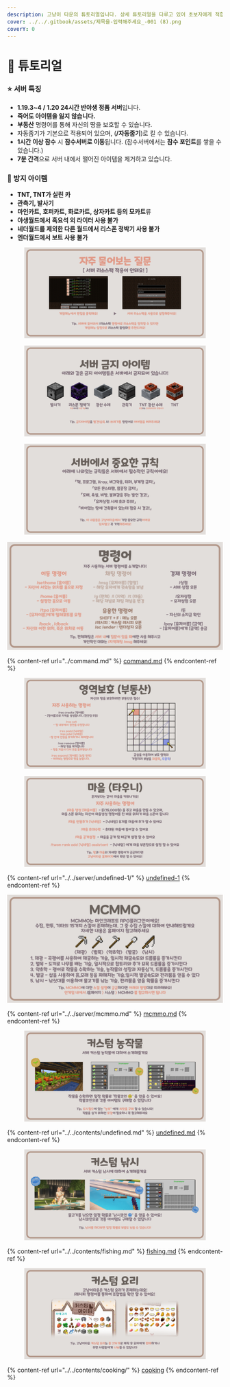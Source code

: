 ```yaml
---
description: 고냥이 타운의 튜토리얼입니다. 상세 튜토리얼을 다루고 있어 초보자에게 적합합니다.
cover: ../../.gitbook/assets/제목을-입력해주세요_-001 (8).png
coverY: 0
---
```


# 🌟 튜토리얼

### ⭐ 서버 특징

* **1.19.3\~4 / 1.20  24시간 반야생 정품 서버**입니다.
* **죽어도 아이템을 잃지 않습니다.**
* **부동산** 명령어를 통해 자신의 땅을 보호할 수 있습니다.
* 자동줍기가 기본으로 적용되어 있으며, (**/자동줍기**)로 킬 수 있습니다.
* **1시간 이상 잠수** 시 **잠수서버로 이동**됩니다. (잠수서버에서는 **잠수 포인트**를 쌓을 수 있습니다.)
* **7분 간격**으로 서버 내에서 떨어진 아이템을 제거하고 있습니다.

### 🚫 방지 아이템

* **TNT, TNT가 실린 카**
* **관측기, 발사기**
* **마인카트, 호퍼카트, 화로카트, 상자카트 등의 모카트**류
* **야생월드에서 흑요석 외 라이터 사용 불가**
* **네더월드를 제외한 다른 월드에서 리스폰 정박기 사용 불가**
* **엔더월드에서 보트 사용 불가**

<figure><img src="../../.gitbook/assets/1구간ㅣ자주 물어보는 질문.png" alt=""><figcaption></figcaption></figure>

<figure><img src="../../.gitbook/assets/3-1구간ㅣ서버 금지 아이템.png" alt=""><figcaption></figcaption></figure>

<figure><img src="../../.gitbook/assets/3-2구간ㅣ서버에서 중요한 규칙.png" alt=""><figcaption></figcaption></figure>

![](<../../.gitbook/assets/5구간ㅣ서버 명령어.png>)

{% content-ref url="../command.md" %}
[command.md](../command.md)
{% endcontent-ref %}

<figure><img src="../../.gitbook/assets/6-1구간ㅣ부동산.png" alt=""><figcaption></figcaption></figure>

<figure><img src="../../.gitbook/assets/6-2구간ㅣ마을.png" alt=""><figcaption></figcaption></figure>

{% content-ref url="../../server/undefined-1/" %}
[undefined-1](../../server/undefined-1/)
{% endcontent-ref %}

![](../../.gitbook/assets/7구간.png)

{% content-ref url="../../server/mcmmo.md" %}
[mcmmo.md](../../server/mcmmo.md)
{% endcontent-ref %}

<figure><img src="../../.gitbook/assets/8-1구간.png" alt=""><figcaption></figcaption></figure>

{% content-ref url="../../contents/undefined.md" %}
[undefined.md](../../contents/undefined.md)
{% endcontent-ref %}

<figure><img src="../../.gitbook/assets/8-2구간ㅣ커스텀 낚시.png" alt=""><figcaption></figcaption></figure>

{% content-ref url="../../contents/fishing.md" %}
[fishing.md](../../contents/fishing.md)
{% endcontent-ref %}

<figure><img src="../../.gitbook/assets/8-3구간ㅣ커스텀 요리.png" alt=""><figcaption></figcaption></figure>

{% content-ref url="../../contents/cooking/" %}
[cooking](../../contents/cooking/)
{% endcontent-ref %}
